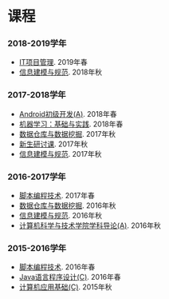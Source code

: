 # 课程

### 2018-2019学年
* [IT项目管理](2019Spring-InformationTechnologyProjectManagement.html). 2019年春
* [信息建模与规范](2018Fall-InformationModellingAndSpecification.html). 2018年秋

### 2017-2018学年
* [Android初级开发(A)](2018Spring-AndroidProgramming.html). 2018年春
* [机器学习：基础与实践](2018Spring-MachineLearning.html). 2018年春
* [数据仓库与数据挖掘](2017Fall-DataMining.html). 2017年秋
* [新生研讨课](2017Fall-FreshmanSeminar.html). 2017年秋
* [信息建模与规范](2017Fall-InformationModellingAndSpecification.html). 2017年秋

### 2016-2017学年
* [脚本编程技术](2017Spring-ScriptProgramming.html). 2017年春
* [数据仓库与数据挖掘](2016Fall-DataMining.html). 2016年秋
* [信息建模与规范](2016Fall-InformationModellingAndSpecification.html). 2016年秋
* [计算机科学与技术学院学科导论(A)](2016Fall-IntroductionToSoftwareEngineering.html). 2016年秋

### 2015-2016学年
* [脚本编程技术](2016Spring-ScriptProgramming.html). 2016年春
* [Java语言程序设计(C)](2016Spring-JavaProgramming.html). 2016年春
* [计算机应用基础(C)](2015Fall-IntroductionToComputer.html). 2015年秋


<!--stackedit_data:
eyJoaXN0b3J5IjpbMTYwMDgxOTEzMV19
-->